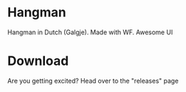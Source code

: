 # Hangman
Hangman in Dutch (Galgje). Made with WF. Awesome UI

# Download
Are you getting excited?
Head over to the "releases" page
